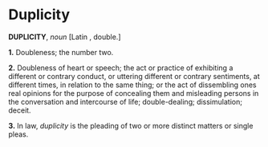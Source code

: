 # Duplicity

**DUPLICITY**, _noun_ \[Latin , double.\]

**1.** Doubleness; the number two.

**2.** Doubleness of heart or speech; the act or practice of exhibiting a different or contrary conduct, or uttering different or contrary sentiments, at different times, in relation to the same thing; or the act of dissembling ones real opinions for the purpose of concealing them and misleading persons in the conversation and intercourse of life; double-dealing; dissimulation; deceit.

**3.** In law, _duplicity_ is the pleading of two or more distinct matters or single pleas.